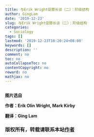 ```yaml
---
title: 与Erik Wright促膝长谈（二）：阶级结构
author: GingLam
date: '2019-12-23'
slug: 与Erik Wright促膝长谈（二）：阶级结构
categories:
  - Sociology
tags: []
lastmod: '2019-12-23T10:20:24+08:00'
keywords: []
description: ''
comment: no
toc: no
autoCollapseToc: no
contentCopyright: no
reward: no
mathjax: no
---
```

<div align=center><img src=""></div>
<div align=center>
</div>

**图片选自**

**作者：Erik Olin Wright, Mark Kirby**

**翻译：Ging Lam**



<!--more-->





### 版权所有，转载请联系本站[作者](mailto:linj83@mail2.sysu.edu.cn)
